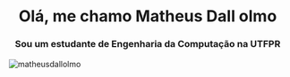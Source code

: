 <h1 align="center">Olá, me chamo Matheus Dall olmo</h1>
<h3 align="center">Sou um estudante de Engenharia da Computação na UTFPR</h3>

<p>&nbsp;<img align="center" src="https://github-readme-stats.vercel.app/api?username=matheusdallolmo&show_icons=true&locale=en" alt="matheusdallolmo" /></p>
